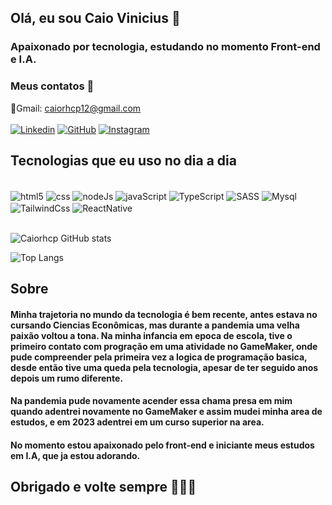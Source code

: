 ## Olá, eu sou Caio Vinicius 👋

### Apaixonado por tecnologia, estudando no momento Front-end e I.A.

### Meus contatos 📑
📧Gmail: caiorhcp12@gmail.com <br/> <br/>
[![Linkedin](https://img.shields.io/badge/LinkedIn-0077B5?style=for-the-badge&logo=linkedin&logoColor=white)](https://www.linkedin.com/in/caio-vinicius-710194185/)
[![GitHub](https://img.shields.io/badge/GitHub-100000?style=for-the-badge&logo=github&logoColor=white)](https://github.com/Caiorhcp)
[![Instagram](https://img.shields.io/badge/Instagram-E4405F?style=for-the-badge&logo=instagram&logoColor=white)](https://www.instagram.com/caiockll/)

## Tecnologias que eu uso no dia a dia
<div style=" display:inline_block"><br/>
<img align="center" alt="html5" src="https://img.shields.io/badge/HTML5-E34F26?style=for-the-badge&logo=html5&logoColor=white">
<img align="center" alt="css" src="https://img.shields.io/badge/CSS-239120?&style=for-the-badge&logo=css3&logoColor=white">
<img align="center" alt="nodeJs" src="https://img.shields.io/badge/Node.js-43853D?style=for-the-badge&logo=node.js&logoColor=white">
<img align="center" alt="javaScript" src="https://img.shields.io/badge/JavaScript-323330?style=for-the-badge&logo=javascript&logoColor=F7DF1E">
<img align="center" alt="TypeScript" src="https://img.shields.io/badge/TypeScript-007ACC?style=for-the-badge&logo=typescript&logoColor=white">
<img align="center" alt="SASS" src="https://img.shields.io/badge/Sass-CC6699?style=for-the-badge&logo=sass&logoColor=white">
<img align="center" alt="Mysql" src="https://img.shields.io/badge/MySQL-00000F?style=for-the-badge&logo=mysql&logoColor=white">
<img align="center" alt="TailwindCss" src="https://img.shields.io/badge/Tailwind_CSS-38B2AC?style=for-the-badge&logo=tailwind-css&logoColor=white">
<img align="center" alt="ReactNative" src="https://img.shields.io/badge/React_Native-20232A?style=for-the-badge&logo=react&logoColor=61DAFB">
</div><br>



![Caiorhcp GitHub stats](https://github-readme-stats.vercel.app/api?username=Caiorhcp&show_icons=true&theme=radical)


![Top Langs](https://github-readme-stats.vercel.app/api/top-langs/?username=Caiorhcp&layout=compact)

## Sobre

#### Minha trajetoria no mundo da tecnologia é bem recente, antes estava no cursando Ciencias Econômicas, mas durante a pandemia uma velha paixão voltou a tona. Na minha infancia em epoca de escola, tive o primeiro contato com progração em uma atividade no GameMaker, onde pude compreender pela primeira vez a logica de programação basica, desde então tive uma queda pela tecnologia, apesar de ter seguido anos depois um rumo diferente.

#### Na pandemia pude novamente acender essa chama presa em mim quando adentrei novamente no GameMaker e assim mudei minha area de estudos, e em 2023 adentrei em um curso superior na area.

#### No momento estou apaixonado pelo front-end e iniciante meus estudos em I.A, que ja estou adorando. 

## Obrigado e volte sempre 🚀🚀🚀
